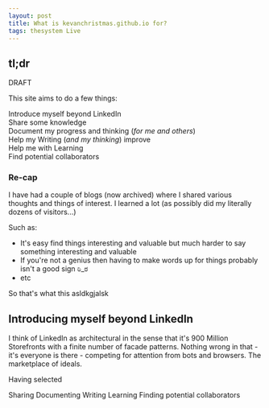 ```yaml
---
layout: post
title: What is kevanchristmas.github.io for?
tags: thesystem Live
---
```


## tl;dr

DRAFT

This site aims to do a few things:

Introduce myself beyond LinkedIn  
Share some knowledge  
Document my progress and thinking (*for me and others*)  
Help my Writing (*and my thinking*) improve  
Help me with Learning  
Find potential collaborators  

### Re-cap

I have had a couple of blogs (now archived) where I shared various thoughts and things of interest. I learned a lot (as possibly did my literally dozens of visitors...)

Such as:

- It's easy find things interesting and valuable but much harder to say something interesting and valuable
- If you're not a genius then having to make words up for things probably isn't a good sign ಠಿ_ಠ
- etc

So that's what this asldkgjalsk

## Introducing myself beyond LinkedIn

I think of LinkedIn as architectural in the sense that it's 900 Million Storefronts with a finite number of facade patterns. Nothing wrong in that - it's everyone is there - competing for attention from bots and browsers. The marketplace of ideals.

Having selected

Sharing
Documenting
Writing
Learning
Finding potential collaborators

